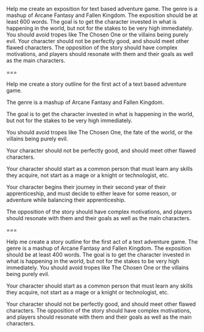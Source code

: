 Help me create an exposition for text based adventure game. The genre is a mashup of Arcane Fantasy and Fallen Kingdom. The exposition should be at least 600 words. The goal is to get the character invested in what is happening in the world, but not for the stakes to be very high immediately. You should avoid tropes like The Chosen One or the villains being purely evil. Your character should not be perfectly good, and should meet other flawed characters. The opposition of the story should have complex motivations, and players should resonate with them and their goals as well as the main characters.

===

Help me create a story outline for the first act of a text based adventure game.

The genre is a mashup of Arcane Fantasy and Fallen Kingdom.

The goal is to get the character invested in what is happening in the world, but not for the stakes to be very high immediately.

You should avoid tropes like The Chosen One, the fate of the world, or the villains being purely evil.

Your character should not be perfectly good, and should meet other flawed characters.

Your character should start as a common person that must learn any skills they acquire, not start as a mage or a knight or technologist, etc.

Your character begins their journey in their second year of their apprenticeship, and must decide to either leave for some reason, or adventure while balancing their apprenticeship.

The opposition of the story should have complex motivations, and players should resonate with them and their goals as well as the main characters.

===

Help me create a story outline for the first act of a text adventure game. The genre is a mashup of Arcane Fantasy and Fallen Kingdom. The exposition should be at least 400 words. The goal is to get the character invested in what is happening in the world, but not for the stakes to be very high immediately. You should avoid tropes like The Chosen One or the villains being purely evil.

Your character should start as a common person that must learn any skills they acquire, not start as a mage or a knight or technologist, etc.

Your character should not be perfectly good, and should meet other flawed characters. The opposition of the story should have complex motivations, and players should resonate with them and their goals as well as the main characters.
